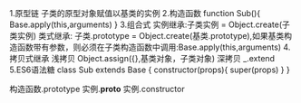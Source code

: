 1.原型链
子类的原型对象赋值以基类的实例
2.构造函数
function Sub(){
  Base.apply(this,arguments)
}
3.组合式
实例继承:子类实例 = Object.create(子类实例)
类式继承: 子类.prototype = Object.create(基类.prototype),如果基类构造函数带有参数，则必须在子类构造函数中调用:Base.apply(this,arguments)
4.拷贝式继承
浅拷贝 Object.assign({},基类对象，子类对象)
深拷贝 _.extend
5.ES6语法糖
class Sub extends Base {
  constructor(props){
    super(props)
  }
}


构造函数.prototype
实例.__proto__
实例.constructor